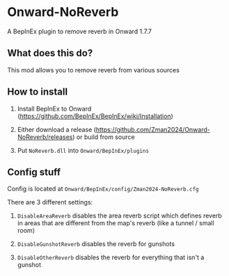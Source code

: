 # Onward-NoReverb
A BepInEx plugin to remove reverb in Onward 1.7.7

<h2> What does this do? </h2>
This mod allows you to remove reverb from various sources

<h2> How to install </h2>

1. Install BepInEx to Onward (https://github.com/BepInEx/BepInEx/wiki/Installation)

2. Either download a release (https://github.com/Zman2024/Onward-NoReverb/releases) or build from source

3. Put `NoReverb.dll` into `Onward/BepInEx/plugins`

<h2>Config stuff</h2>

Config is located at `Onward/BepInEx/config/Zman2024-NoReverb.cfg`

There are 3 different settings:

1. `DisableAreaReverb` disables the area reverb script which defines reverb in areas that are different from the map's reverb (like a tunnel / small room)

2. `DisableGunshotReverb` disables the reverb for gunshots

3. `DisableOtherReverb` disables the reverb for everything that isn't a gunshot
